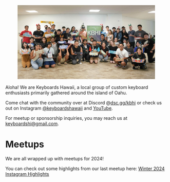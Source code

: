 <!-- ![](images/2024/) -->

<p align="center">
  <img src="images/2024/KBHI_WINTER_2024_GROUP.jpg" width="85%%"/>
</p>

Aloha! We are Keyboards Hawaii, a local group of custom keyboard enthusiasts primarily gathered around the island of Oahu.

Come chat with the community over at Discord @[dsc.gg/kbhi](https://dsc.gg/kbhi) or check us out on Instagram [@keyboardshawaii](https://www.instagram.com/keyboardshawaii/) and [YouTube](https://www.youtube.com/@keyboardshawaii).

For meetup or sponsorship inquiries, you may reach us at [keyboardshi@gmail.com](mailto:keyboardshi@gmail.com).


# Meetups

We are all wrapped up with meetups for 2024!

You can check out some highlights from our last meetup here: [Winter 2024 Instagram Highlights](https://www.instagram.com/stories/highlights/18024100400412598/)